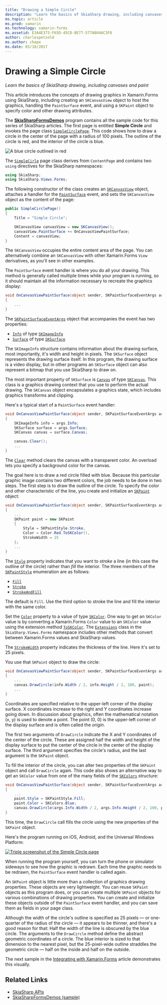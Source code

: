 ```yaml
---
title: "Drawing a Simple Circle"
description: "Learn the basics of SkiaSharp drawing, including canvases and paint"
ms.topic: article
ms.prod: xamarin
ms.technology: xamarin-forms
ms.assetid: E3A4E373-F65D-45C8-8E77-577A804AC3F8
author: charlespetzold
ms.author: chape
ms.date: 03/10/2017
---
```


# Drawing a Simple Circle

_Learn the basics of SkiaSharp drawing, including canvases and paint_

This article introduces the concepts of drawing graphics in Xamarin.Forms using SkiaSharp, including creating an `SKCanvasView` object to host the graphics, handling the `PaintSurface` event, and using a `SKPaint` object to specify color and other drawing attributes.

The [**SkiaSharpFormsDemos**](https://developer.xamarin.com/samples/xamarin-forms/SkiaSharpForms/SkiaSharpFormsDemos/) program contains all the sample code for this series of SkiaSharp articles. The first page is entitled **Simple Circle** and invokes the page class [`SimpleCirclePage`](https://github.com/xamarin/xamarin-forms-samples/blob/master/SkiaSharpForms/SkiaSharpFormsDemos/SkiaSharpFormsDemos/SkiaSharpFormsDemos/Basics/SimpleCirclePage.cs). This code shows how to draw a circle in the center of the page with a radius of 100 pixels. The outline of the circle is red, and the interior of the circle is blue.

![](circle-images/circleexample.png "A blue circle outlined in red")

The [`SimpleCirle`](https://github.com/xamarin/xamarin-forms-samples/blob/master/SkiaSharpForms/SkiaSharpFormsDemos/SkiaSharpFormsDemos/SkiaSharpFormsDemos/Basics/SimpleCirclePage.cs) page class derives from `ContentPage` and contains two `using` directives for the SkiaSharp namespaces:

```csharp
using SkiaSharp;
using SkiaSharp.Views.Forms;
```

The following constructor of the class creates an [`SKCanvasView`](https://developer.xamarin.com/api/type/SkiaSharp.Views.Forms.SKCanvasView/) object, attaches a handler for the [`PaintSurface`](https://developer.xamarin.com/api/event/SkiaSharp.Views.Forms.SKCanvasView.PaintSurface/) event, and sets the `SKCanvasView` object as the content of the page:

```csharp
public SimpleCirclePage()
{
    Title = "Simple Circle";

    SKCanvasView canvasView = new SKCanvasView();
    canvasView.PaintSurface += OnCanvasViewPaintSurface;
    Content = canvasView;
}
```

The `SKCanvasView` occupies the entire content area of the page. You can alternatively combine an `SKCanvasView` with other Xamarin.Forms `View` derivatives, as you'll see in other examples.

The `PaintSurface` event handler is where you do all your drawing. This method is generally called multiple times while your program is running, so it should maintain all the information necessary to recreate the graphics display:

```csharp
void OnCanvasViewPaintSurface(object sender, SKPaintSurfaceEventArgs args)
{
    ...
}

```

The [`SKPaintSurfaceEventArgs`](https://developer.xamarin.com/api/type/SkiaSharp.Views.Forms.SKPaintSurfaceEventArgs/) object that accompanies the event has two properties:

- [`Info`](https://developer.xamarin.com/api/property/SkiaSharp.Views.Forms.SKPaintSurfaceEventArgs.Info/) of type [`SKImageInfo`](https://developer.xamarin.com/api/type/SkiaSharp.SKImageInfo/)
- [`Surface`](https://developer.xamarin.com/api/property/SkiaSharp.Views.Forms.SKPaintSurfaceEventArgs.Surface/) of type [`SKSurface`](https://developer.xamarin.com/api/type/SkiaSharp.SKSurface/)

The `SKImageInfo` structure contains information about the drawing surface, most importantly, it's width and height in pixels. The `SKSurface` object represents the drawing surface itself. In this program, the drawing surface is a video display, but in other programs an `SKSurface` object can also represent a bitmap that you use SkiaSharp to draw on.

The most important property of `SKSurface` is [`Canvas`](https://developer.xamarin.com/api/property/SkiaSharp.SKSurface.Canvas/) of type [`SKCanvas`](https://developer.xamarin.com/api/type/SkiaSharp.SKCanvas/). This class is a graphics drawing context that you use to perform the actual drawing. The `SKCanvas` object encapsulates a graphics state, which includes graphics transforms and clipping.

Here's a typical start of a `PaintSurface` event handler:

```csharp
void OnCanvasViewPaintSurface(object sender, SKPaintSurfaceEventArgs args)
{
    SKImageInfo info = args.Info;
    SKSurface surface = args.Surface;
    SKCanvas canvas = surface.Canvas;

    canvas.Clear();
    ...
}

```

The [`Clear`](https://developer.xamarin.com/api/member/SkiaSharp.SKCanvas.Clear()/) method clears the canvas with a transparent color. An overload lets you specify a background color for the canvas.

The goal here is to draw a red circle filled with blue. Because this particular graphic image contains two different colors, the job needs to be done in two steps. The first step is to draw the outline of the circle. To specify the color and other characteristic of the line, you create and initialize an [`SKPaint`](https://developer.xamarin.com/api/type/SkiaSharp.SKPaint/) object:

```csharp
void OnCanvasViewPaintSurface(object sender, SKPaintSurfaceEventArgs args)
{
    ...
    SKPaint paint = new SKPaint
    {
        Style = SKPaintStyle.Stroke,
        Color = Color.Red.ToSKColor(),
        StrokeWidth = 25
    };
    ...
}
```

The [`Style`](https://developer.xamarin.com/api/property/SkiaSharp.SKPaint.Style/) property indicates that you want to *stroke* a line (in this case the outline of the circle) rather than *fill* the interior. The three members of the [`SKPaintStyle`](https://developer.xamarin.com/api/type/SkiaSharp.SKPaintStyle/) enumeration are as follows:

- [`Fill`](https://developer.xamarin.com/api/field/SkiaSharp.SKPaintStyle.Fill/)
- [`Stroke`](https://developer.xamarin.com/api/field/SkiaSharp.SKPaintStyle.Stroke/)
- [`StrokeAndFill`](https://developer.xamarin.com/api/field/SkiaSharp.SKPaintStyle.StrokeAndFill/)

The default is `Fill`. Use the third option to stroke the line and fill the interior with the same color.

Set the [`Color`](https://developer.xamarin.com/api/property/SkiaSharp.SKPaint.Color/) property to a value of type [`SKColor`](https://developer.xamarin.com/api/type/SkiaSharp.SKColor/). One way to get an `SKColor` value is by converting a Xamarin.Forms `Color` value to an `SKColor` value using the extension method [`ToSKColor`](https://developer.xamarin.com/api/member/SkiaSharp.Views.Forms.Extensions.ToSKColor/p/Xamarin.Forms.Color/). The [`Extensions`](https://developer.xamarin.com/api/type/SkiaSharp.Views.Forms.Extensions/) class in the `SkiaSharp.Views.Forms` namespace includes other methods that convert between Xamarin.Forms values and SkiaSharp values.

The [`StrokeWidth`](https://developer.xamarin.com/api/property/SkiaSharp.SKPaint.StrokeWidth/) property indicates the thickness of the line. Here it's set to 25 pixels.

You use that `SKPaint` object to draw the circle:

```csharp
void OnCanvasViewPaintSurface(object sender, SKPaintSurfaceEventArgs args)
{
    ...
    canvas.DrawCircle(info.Width / 2, info.Height / 2, 100, paint);
    ...
}
```

Coordinates are specified relative to the upper-left corner of the display surface. X coordinates increase to the right and Y coordinates increase going down. In discussion about graphics, often the mathematical notation (x, y) is used to denote a point. The point (0, 0) is the upper-left corner of the display surface and is often called the *origin*.

The first two arguments of `DrawCircle` indicate the X and Y coordinates of the center of the circle. These are assigned half the width and height of the display surface to put the center of the circle in the center of the display surface. The third argument specifies the circle's radius, and the last argument is the `SKPaint` object.

To fill the interior of the circle, you can alter two properties of the `SKPaint` object and call `DrawCircle` again. This code also shows an alternative way to get an `SKColor` value from one of the many fields of the [`SKColors`](https://developer.xamarin.com/api/type/SkiaSharp.SKColors/) structure:

```csharp
void OnCanvasViewPaintSurface(object sender, SKPaintSurfaceEventArgs args)
{
    ...
    paint.Style = SKPaintStyle.Fill;
    paint.Color = SKColors.Blue;
    canvas.DrawCircle(args.Info.Width / 2, args.Info.Height / 2, 100, paint);
}
```
This time, the `DrawCircle` call fills the circle using the new properties of the `SKPaint` object.

Here's the program running on iOS, Android, and the Universal Windows Platform:

[![](circle-images/simplecircle-small.png "Triple screenshot of the Simple Circle page")](circle-images/simplecircle-large.png#lightbox "Triple screenshot of the Simple Circle page")

When running the program yourself, you can turn the phone or simulator sideways to see how the graphic is redrawn. Each time the graphic needs to be redrawn, the `PaintSurface` event handler is called again.

An `SKPaint` object is little more than a collection of graphics drawing properties. These objects are very lightweight. You can reuse `SKPaint` objects as this program does, or you can create multiple `SKPaint` objects for various combinations of drawing properties. You can create and initialize these objects outside of the `PaintSurface` event handler, and you can save them as fields in your page class.

Although the width of the circle's outline is specified as 25 pixels &mdash; or one-quarter of the radius of the circle &mdash; it appears to be thinner, and there's a good reason for that: Half the width of the line is obscured by the blue circle. The arguments to the `DrawCircle` method define the abstract geometric coordinates of a circle. The blue interior is sized to that dimension to the nearest pixel, but the 25-pixel-wide outline straddles the geometric circle &mdash; half on the inside and half on the outside.

The next sample in the [Integrating with Xamarin.Forms](~/xamarin-forms/user-interface/graphics/skiasharp/basics/integration.md) article demonstrates this visually.


## Related Links

- [SkiaSharp APIs](https://developer.xamarin.com/api/root/SkiaSharp/)
- [SkiaSharpFormsDemos (sample)](https://developer.xamarin.com/samples/xamarin-forms/SkiaSharpForms/SkiaSharpFormsDemos/)
